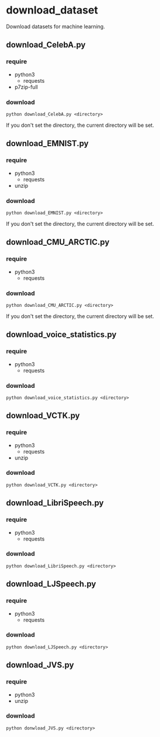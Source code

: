 # download_dataset
Download datasets for machine learning.

## download_CelebA.py
### require

- python3
  - requests
- p7zip-full

### download

```
python download_CelebA.py <directory>
```
If you don't set the directory, the current directory will be set.

## download_EMNIST.py
### require

- python3
  - requests
- unzip

### download

```
python download_EMNIST.py <directory>
```
If you don't set the directory, the current directory will be set.


## download_CMU_ARCTIC.py
### require

- python3
  - requests

### download

```
python download_CMU_ARCTIC.py <directory>
```
If you don't set the directory, the current directory will be set.

## download_voice_statistics.py
### require

- python3
  - requests

### download

```
python download_voice_statistics.py <directory>
```

## download_VCTK.py
### require

- python3
  - requests
- unzip

### download

```
python download_VCTK.py <directory>
```

## download_LibriSpeech.py
### require

- python3
  - requests

### download

```
python download_LibriSpeech.py <directory>
```

## download_LJSpeech.py
### require

- python3
  - requests

### download

```
python download_LJSpeech.py <directory>
```

## download_JVS.py
### require

- python3
- unzip

### download

```
python donwload_JVS.py <directory>
```
